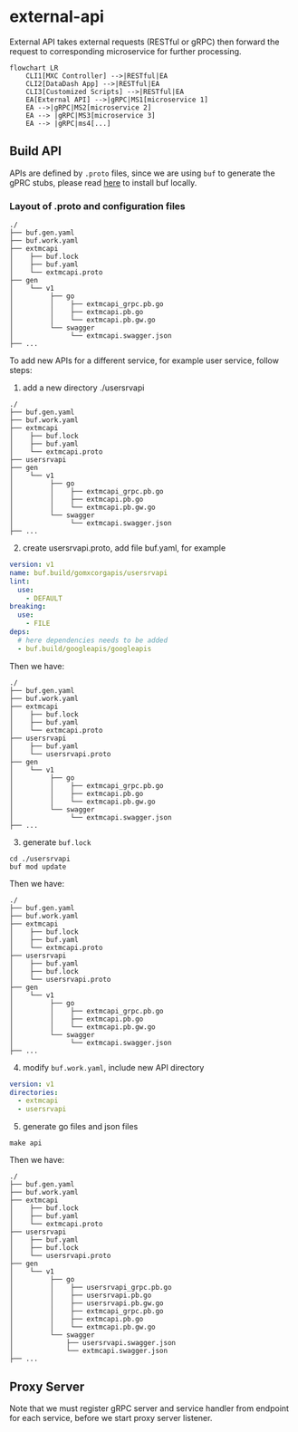 # external-api
External API takes external requests (RESTful or gRPC) then forward the request 
to corresponding microservice for further processing.

```mermaid
flowchart LR
    CLI1[MXC Controller] -->|RESTful|EA
    CLI2[DataDash App] -->|RESTful|EA
    CLI3[Customized Scripts] -->|RESTful|EA
    EA[External API] -->|gRPC|MS1[microservice 1]
    EA -->|gRPC|MS2[microservice 2]
    EA --> |gRPC|MS3[microservice 3]
    EA --> |gRPC|ms4[...]
```

## Build API
APIs are defined by `.proto` files, since we are using `buf` to generate the gPRC stubs, please read
[here](https://github.com/bufbuild/buf) to install buf locally.

### Layout of .proto and configuration files
```
./
├── buf.gen.yaml
├── buf.work.yaml
├── extmcapi
│    ├── buf.lock
│    ├── buf.yaml
│    └── extmcapi.proto
├── gen
│    └── v1
│         ├── go
│         │    ├── extmcapi_grpc.pb.go
│         │    ├── extmcapi.pb.go
│         │    └── extmcapi.pb.gw.go
│         └── swagger
│              └── extmcapi.swagger.json
├── ...
```
To add new APIs for a different service, for example user service, follow steps:
1. add a new directory ./usersrvapi
```
./
├── buf.gen.yaml
├── buf.work.yaml
├── extmcapi
│    ├── buf.lock
│    ├── buf.yaml
│    └── extmcapi.proto
├── usersrvapi
├── gen
│    └── v1
│         ├── go
│         │    ├── extmcapi_grpc.pb.go
│         │    ├── extmcapi.pb.go
│         │    └── extmcapi.pb.gw.go
│         └── swagger
│              └── extmcapi.swagger.json
├── ...
```
2. create usersrvapi.proto, add file buf.yaml, for example
```yaml
version: v1
name: buf.build/gomxcorgapis/usersrvapi
lint:
  use:
    - DEFAULT
breaking:
  use:
    - FILE
deps:
  # here dependencies needs to be added
  - buf.build/googleapis/googleapis
```
Then we have:
```
./
├── buf.gen.yaml
├── buf.work.yaml
├── extmcapi
│    ├── buf.lock
│    ├── buf.yaml
│    └── extmcapi.proto
├── usersrvapi
│    ├── buf.yaml
│    └── usersrvapi.proto
├── gen
│    └── v1
│         ├── go
│         │    ├── extmcapi_grpc.pb.go
│         │    ├── extmcapi.pb.go
│         │    └── extmcapi.pb.gw.go
│         └── swagger
│              └── extmcapi.swagger.json
├── ...
```
3. generate `buf.lock`
```shell
cd ./usersrvapi
buf mod update
```
Then we have:
```
./
├── buf.gen.yaml
├── buf.work.yaml
├── extmcapi
│    ├── buf.lock
│    ├── buf.yaml
│    └── extmcapi.proto
├── usersrvapi
│    ├── buf.yaml
│    ├── buf.lock
│    └── usersrvapi.proto
├── gen
│    └── v1
│         ├── go
│         │    ├── extmcapi_grpc.pb.go
│         │    ├── extmcapi.pb.go
│         │    └── extmcapi.pb.gw.go
│         └── swagger
│              └── extmcapi.swagger.json
├── ...
```
4. modify `buf.work.yaml`, include new API directory
```yaml
version: v1
directories:
  - extmcapi
  - usersrvapi
```
5. generate go files and json files
```shell
make api
```
Then we have:
```
./
├── buf.gen.yaml
├── buf.work.yaml
├── extmcapi
│    ├── buf.lock
│    ├── buf.yaml
│    └── extmcapi.proto
├── usersrvapi
│    ├── buf.yaml
│    ├── buf.lock
│    └── usersrvapi.proto
├── gen
│    └── v1
│         ├── go
│         │    ├── usersrvapi_grpc.pb.go
│         │    ├── usersrvapi.pb.go
│         │    ├── usersrvapi.pb.gw.go
│         │    ├── extmcapi_grpc.pb.go
│         │    ├── extmcapi.pb.go
│         │    └── extmcapi.pb.gw.go
│         └── swagger
│             ├── usersrvapi.swagger.json
│             └── extmcapi.swagger.json
├── ...
```

## Proxy Server
Note that we must register gRPC server and service handler from endpoint for each service, before we start proxy server listener.





